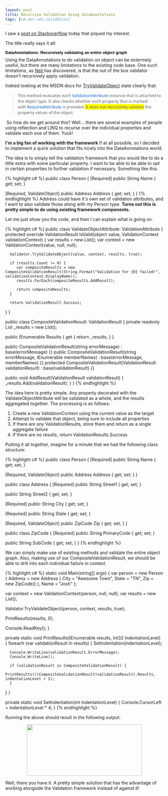 ```yaml
---
layout: post
title: Recursive Validation Using DataAnnotations
tags: [c#,dot-net,validation]
---
```


I saw a <a href="http://stackoverflow.com/questions/7663501/dataannotations-recursively-validating-an-entire-object-graph">post on Stackoverflow</a> today that piqued my interest.

The title really says it all:

<span class="Apple-style-span" style="background-color: white; font-family: 'Trebuchet MS', 'Liberation Sans', 'DejaVu Sans', sans-serif; line-height: 12px;"></span>
<h1 style="background-attachment: initial; background-clip: initial; background-color: transparent; background-image: initial; background-origin: initial; border-bottom-width: 0px; border-color: initial; border-left-width: 0px; border-right-width: 0px; border-style: initial; border-top-width: 0px; font-family: 'Trebuchet MS', 'Liberation Sans', 'DejaVu Sans', sans-serif; font-weight: bold; margin-bottom: 7px; margin-left: 0px; margin-right: 0px; margin-top: 0px; padding-bottom: 0px; padding-left: 0px; padding-right: 0px; padding-top: 0px; vertical-align: baseline;"> <span class="Apple-style-span" style="background-attachment: initial; background-clip: initial; background-color: transparent; background-image: initial; background-origin: initial; border-bottom-width: 0px; border-color: initial; border-left-width: 0px; border-right-width: 0px; border-style: initial; border-top-width: 0px; color: black; cursor: pointer; font-size: small; font-weight: bold; margin-bottom: 0px; margin-left: 0px; margin-right: 0px; margin-top: 0px; padding-bottom: 0px; padding-left: 0px; padding-right: 0px; padding-top: 0px; text-decoration: none; vertical-align: baseline;"><a class="question-hyperlink" href="http://stackoverflow.com/questions/7663501/dataannotations-recursively-validating-an-entire-object-graph" style="background-attachment: initial; background-clip: initial; background-color: transparent; background-image: initial; background-origin: initial; border-bottom-width: 0px; border-color: initial; border-left-width: 0px; border-right-width: 0px; border-style: initial; border-top-width: 0px; color: black; cursor: pointer; font-weight: bold; margin-bottom: 0px; margin-left: 0px; margin-right: 0px; margin-top: 0px; padding-bottom: 0px; padding-left: 0px; padding-right: 0px; padding-top: 0px; text-decoration: none; vertical-align: baseline;">DataAnnotations: Recursively validating an entire object graph</a></span></h1>
Using the DataAnnotations to do validation on object can be extermely useful, but there are many limitations to the existing code base. One such limitations, as <a href="http://stackoverflow.com/users/26414/neil-barnwell">Neil </a>has discovered, is that the out of the box validator doesn't recursively apply validation.

Indeed looking at the MSDN docs for <a href="http://msdn.microsoft.com/en-us/library/dd411772.aspx">TryValidateObject</a> state clearly that:
<blockquote><span class="Apple-style-span" style="font-family: 'Segoe UI', Verdana, Arial; font-size: 13px;">This method evaluates each&nbsp;<a href="http://msdn.microsoft.com/en-us/library/system.componentmodel.dataannotations.validationattribute.aspx" style="color: #1364c4; text-decoration: none;">ValidationAttribute</a>&nbsp;instance that is attached to the object type. It also checks whether each property that is marked with&nbsp;<a href="http://msdn.microsoft.com/en-us/library/system.componentmodel.dataannotations.requiredattribute.aspx" style="color: #1364c4; text-decoration: none;">RequiredAttribute</a>&nbsp;is provided.<span class="Apple-style-span" style="background-color: yellow;"> It does not recursively validate</span> the property values of the object.</span></blockquote>&nbsp;So how do we get around this? Well... there are several examples of people using reflection and LINQ to recurse over the individual properties and validate each one of them. Yuck!

<b>I'm a big fan of working with the framework</b> if at all possible, so I decided to implement a quick solution that fits nicely into the DataAnnotations world.

The idea is to simply tell the validation framework that you would like to do a little extra with some particular property. I want to be able to be able to <i>opt in</i> certain properties to further validation if necessary. Something like this.

{% highlight c# %}
public class Person {
  [Required]
  public String Name { get; set; }

  [Required, ValidateObject]
  public Address Address { get; set; }
}
{% endhighlight %}
Address could have it's own set of validation attributes, and I want to also validate those along with my Person type. <b>Turns out this is pretty simple to do using existing framework components.</b>

Let me just show you the code, and then I can explain what is going on.

{% highlight c# %}
public class ValidateObjectAttribute: ValidationAttribute {
   protected override ValidationResult IsValid(object value, ValidationContext validationContext) {
      var results = new List<ValidationResult>();
      var context = new ValidationContext(value, null, null);

      Validator.TryValidateObject(value, context, results, true);

      if (results.Count != 0) {
         var compositeResults = new CompositeValidationResult(String.Format("Validation for {0} failed!", validationContext.DisplayName));
         results.ForEach(compositeResults.AddResult);

         return compositeResults;
      }

      return ValidationResult.Success;
   }
}

public class CompositeValidationResult: ValidationResult {
   private readonly List<ValidationResult> _results = new List<ValidationResult>();

   public IEnumerable<ValidationResult> Results {
      get {
         return _results;
      }
   }

   public CompositeValidationResult(string errorMessage) : base(errorMessage) {}
   public CompositeValidationResult(string errorMessage, IEnumerable<string> memberNames) : base(errorMessage, memberNames) {}
   protected CompositeValidationResult(ValidationResult validationResult) : base(validationResult) {}

   public void AddResult(ValidationResult validationResult) {
      _results.Add(validationResult);
   }
}
{% endhighlight %}

The idea here is pretty simple. Any property decorated with the ValidateObjectAttribute will be validated as a whole, and the results aggregated together. The processing is as follows: 

1. Create a new ValidationContext using the current value as the target
2. Attempt to validate that object, being sure to include all properties
3. If there are any ValidationResults, store them and return as a single aggregate failure
4. If there are no results, return ValidationResults.Success

Putting it all together, imagine for a minute that we had the following class structure:

{% highlight c# %}
public class Person {
  [Required]
  public String Name { get; set; }

  [Required, ValidateObject]
  public Address Address { get; set; }
}

public class Address {
  [Required]
  public String Street1 { get; set; }

  public String Street2 { get; set; }

  [Required]
  public String City { get; set; }

  [Required]
  public String State { get; set; }

  [Required, ValidateObject]
  public ZipCode Zip { get; set; }
}

public class ZipCode {
  [Required]
  public String PrimaryCode { get; set; }

  public String SubCode { get; set; }
}
{% endhighlight %}

We can simply make use of existing methods and validate the entire object graph. Also, making use of our CompositeValidationResult, we should be able to drill into each individual failure in context.

{% highlight c# %}
static void Main(string[] args) {
   var person = new Person {
      Address = new Address {
         City = "Awesome Town",
         State = "TN",
         Zip = new ZipCode()
      },
      Name = "Josh"
   };

   var context = new ValidationContext(person, null, null);
   var results = new List<ValidationResult>();

   Validator.TryValidateObject(person, context, results, true);

   PrintResults(results, 0);

   Console.ReadKey();
}

private static void PrintResults(IEnumerable<ValidationResult> results, Int32 indentationLevel) {
   foreach (var validationResult in results) {
      SetIndentation(indentationLevel);

      Console.WriteLine(validationResult.ErrorMessage);
      Console.WriteLine();

      if (validationResult is CompositeValidationResult) {
         PrintResults(((CompositeValidationResult)validationResult).Results, indentationLevel + 1);
      }
   }
}

private static void SetIndentation(int indentationLevel) {
   Console.CursorLeft = indentationLevel * 4;
}
{% endhighlight %}

Running the above should result in the following output: 

<div class="separator" style="clear: both; text-align: center;"><a href="/img/RecursiveValidation.png" imageanchor="1" style="margin-left: 1em; margin-right: 1em;"><img border="0" height="163" src="http://1.bp.blogspot.com/-mJLDCk0nY4Y/Toycmc6xuWI/AAAAAAAABF8/M99mCHMfxWs/s400/RecursiveValidation.png" width="366" /></a></div>

Well, there you have it. A pretty simple solution that has the advantage of working alongside the Validation framework instead of against it!
